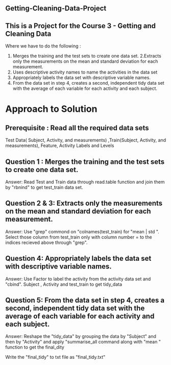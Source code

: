 ## Getting-Cleaning-Data-Project

## This is a Project for the Course 3 - Getting and Cleaning Data 
Where we have to do the following : 
   1. Merges the training and the test sets to create one data set.
   2.Extracts only the measurements on the mean and standard deviation for each measurement.
   3. Uses descriptive activity names to name the activities in the data set
   4. Appropriately labels the data set with descriptive variable names.
   5. From the data set in step 4, creates a second, independent tidy data set with the average of each variable for each activity and each subject.
# Approach to Solution 
 ## Prerequisite : Read all the required data sets 
 Test Data( Subject, Activity, and measurements) ,Train(Subject, Activity, and measurements), Feature, Activity Labels and Levels
 
  
 ## Question 1 : Merges the training and the test sets to create one data set.
 Answer: Read Test and Train data through read.table function and join them by "rbnind" to get test_train data set.
 
## Question 2 & 3: Extracts only the measurements on the mean and standard deviation for each measurement.
Answer: Use "grep" commond on "colnames(test_train) for "mean | std ".
Select those column from test_train only with column number = to the indices recieved above through "grep".

## Question 4: Appropriately labels the data set with descriptive variable names.
Answer: Use Factor to label the activity from the activity data set and "cbind". Subject , Activity  and test_train to get tidy_data

## Question 5: From the data set in step 4, creates a second, independent tidy data set with the average of each variable for each activity and each subject.
Answer: Reshape the "tidy_data" by grouping the data by "Subject" and then by "Activity" and apply "summarise_all command along with "mean " function to get the final_dity



Write the "final_tidy" to txt file as "final_tidy.txt"

